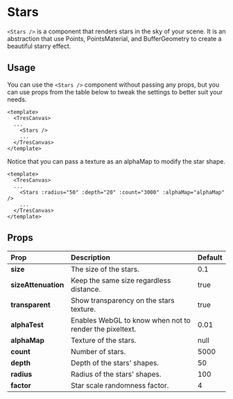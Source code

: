 # Stars

`<Stars />` is a component that renders stars in the sky of your scene. It is an abstraction that use Points, PointsMaterial, and BufferGeometry to create a beautiful starry effect.

<!-- <StackBlitzEmbed projectId="tresjs-text3d-cientos" /> -->

## Usage

You can use the `<Stars />` component without passing any props, but you can use props from the table below to tweak the settings to better suit your needs.

```vue
<template>
  <TresCanvas>
  ...
    <Stars />
    ...
  </TresCanvas>
</template>
```

Notice that you can pass a texture as an alphaMap to modify the star shape.

```vue
<template>
  <TresCanvas>
  ...
    <Stars :radius="50" :depth="20" :count="3000" :alphaMap="alphaMap"  />
    ...
  </TresCanvas>
</template>
```
## Props

| Prop               | Description                                                            | Default |
| :----------------- | :--------------------------------------------------------------------- | ------- |
| **size**           | The size of the stars.                        |   0.1      |
| **sizeAttenuation**           | Keep the same size regardless distance.|   true      |
| **transparent**           | Show transparency on the stars texture.                                 | true     |
| **alphaTest**         | Enables WebGL to know when not to render the pixeltext.                                                | 0.01     |
| **alphaMap**  | Texture of the stars. | null      |
| **count**   | Number of stars.      | 5000    |
| **depth** | Depth of the stars' shapes.                         | 50    |
| **radius**      | Radius of the stars' shapes.                            | 100    |
| **factor**    | Star scale randomness factor.                           | 4       |
